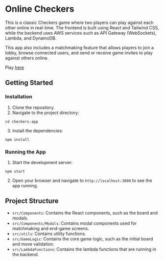 # Online Checkers

This is a classic Checkers game where two players can play against each other online in real-time. The frontend is built using React and Tailwind CSS, while the backend uses AWS services such as API Gateway (WebSockets), Lambda, and DynamoDB.

This app also includes a matchmaking feature that allows players to join a lobby, browse connected users, and send or receive game invites to play against others online.

Play [here](https://checkers-pi-ashen.vercel.app/)

## Getting Started

### Installation
1. Clone the repository.
2. Navigate to the project directory:
```
cd checkers-app
```
3. Install the dependencies:
```
npm install
```

### Running the App
1. Start the development server:
```
npm start
```
2. Open your browser and navigate to `http://localhost:3000` to see the app running.

## Project Structure
- `src/Components`: Contains the React components, such as the board and modals.
- `src/Components/Modals`: Contains modal components used for matchmaking and end-game screens.
- `src/utils`: Contains utility functions.
- `src/GameLogic`: Contains the core game logic, such as the initial board and move validation.
- `src/LambdaFunctions`: Contains the lambda functions that are running in the backend.
